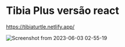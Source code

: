 # Tibia Plus versão react

https://tibiaturtle.netlify.app/

![Screenshot from 2023-06-03 02-55-19](https://github.com/GuilhermeSilvestre/react_tibia_plus/assets/100291684/125d579a-def7-4149-89a1-4b191b94d46e)

